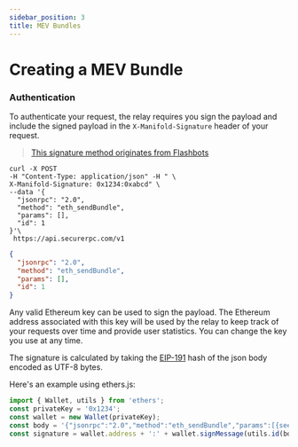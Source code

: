 ```yaml
---
sidebar_position: 3
title: MEV Bundles
---
```


# Creating a MEV Bundle

### Authentication

To authenticate your request, the relay requires you sign the payload and include the signed payload in the `X-Manifold-Signature` header of your request.

> [This signature method originates from Flashbots](https://github.com/flashbots/flashbots-docs/blob/fceec9d5a9045d6e2cfa2e26ba63757e5997ed60/docs/flashbots-auction/searchers/advanced/rpc-endpoint.mdx#authentication)

```shell
curl -X POST
-H "Content-Type: application/json" -H " \
X-Manifold-Signature: 0x1234:0xabcd" \
--data '{
  "jsonrpc": "2.0",
  "method": "eth_sendBundle",
  "params": [],
  "id": 1
}'\
 https://api.securerpc.com/v1
```

```json
{
  "jsonrpc": "2.0",
  "method": "eth_sendBundle",
  "params": [],
  "id": 1
}
```

Any valid Ethereum key can be used to sign the payload. The Ethereum address associated with this key will be used by the relay to keep track of your requests over time and provide user statistics. You can change the key you use at any time.

The signature is calculated by taking the [EIP-191](https://eips.ethereum.org/EIPS/eip-191) hash of the json body encoded as UTF-8 bytes.

Here's an example using ethers.js:

```ts twoslash
import { Wallet, utils } from 'ethers';
const privateKey = '0x1234';
const wallet = new Wallet(privateKey);
const body = '{"jsonrpc":"2.0","method":"eth_sendBundle","params":[{see above}],"id":1}';
const signature = wallet.address + ':' + wallet.signMessage(utils.id(body));
```
